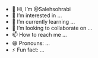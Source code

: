 - 👋 Hi, I’m @Salehsohrabi
- 👀 I’m interested in ...
- 🌱 I’m currently learning ...
- 💞️ I’m looking to collaborate on ...
- 📫 How to reach me ...
- 😄 Pronouns: ...
- ⚡ Fun fact: ...

<!---
Salehsohrabi/Salehsohrabi is a ✨ special ✨ repository because its `README.md` (this file) appears on your GitHub profile.
You can click the ئ link to take a look at your changes.
--->
